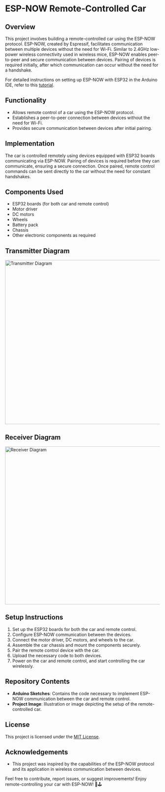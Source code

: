 # ESP-NOW Remote-Controlled Car

## Overview

This project involves building a remote-controlled car using the ESP-NOW protocol. ESP-NOW, created by Espressif, facilitates communication between multiple devices without the need for Wi-Fi. Similar to 2.4GHz low-power wireless connectivity used in wireless mice, ESP-NOW enables peer-to-peer and secure communication between devices. Pairing of devices is required initially, after which communication can occur without the need for a handshake.

For detailed instructions on setting up ESP-NOW with ESP32 in the Arduino IDE, refer to this [tutorial](https://randomnerdtutorials.com/esp-now-esp32-arduino-ide/).

## Functionality

- Allows remote control of a car using the ESP-NOW protocol.
- Establishes a peer-to-peer connection between devices without the need for Wi-Fi.
- Provides secure communication between devices after initial pairing.

## Implementation

The car is controlled remotely using devices equipped with ESP32 boards communicating via ESP-NOW. Pairing of devices is required before they can communicate, ensuring a secure connection. Once paired, remote control commands can be sent directly to the car without the need for constant handshakes.

## Components Used

- ESP32 boards (for both car and remote control)
- Motor driver
- DC motors
- Wheels
- Battery pack
- Chassis
- Other electronic components as required

## Transmitter Diagram
<img width="532" alt="Transmitter Diagram" src="https://github.com/Z313PH/Remote-Controlled-Car-with-ESP-NOW/assets/119972119/d079666d-422f-40df-9a25-b9982bc0cc1a">

## Receiver Diagram
<img width="512" alt="Receiver Diagram" src="https://github.com/Z313PH/Remote-Controlled-Car-with-ESP-NOW/assets/119972119/3ce9f2f1-7c7d-4b81-a13f-f147bb4645fd">

## Setup Instructions

1. Set up the ESP32 boards for both the car and remote control.
2. Configure ESP-NOW communication between the devices.
3. Connect the motor driver, DC motors, and wheels to the car.
4. Assemble the car chassis and mount the components securely.
5. Pair the remote control device with the car.
6. Upload the necessary code to both devices.
7. Power on the car and remote control, and start controlling the car wirelessly.

## Repository Contents

- **Arduino Sketches**: Contains the code necessary to implement ESP-NOW communication between the car and remote control.
- **Project Image**: Illustration or image depicting the setup of the remote-controlled car.

## License

This project is licensed under the [MIT License](LICENSE).

## Acknowledgements

- This project was inspired by the capabilities of the ESP-NOW protocol and its application in wireless communication between devices.

Feel free to contribute, report issues, or suggest improvements! Enjoy remote-controlling your car with ESP-NOW! 🚗🕹️
